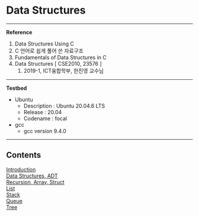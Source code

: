 # Data Structures

---

**Reference**

1. Data Structures Using C
2. C 언어로 쉽게 풀어 쓴 자료구조
3. Fundamentals of Data Structures in C
4. Data Structures [ CSE2010, 23576 ]
    1. 2019-1, ICT융합학부, 한진영 교수님

---

**Testbed**

- Ubuntu
    - Description : Ubuntu 20.04.6 LTS
    - Release : 20.04
    - Codename :  focal
- gcc
    - gcc version 9.4.0

---

## Contents
[Introduction](./note/DS00_Introduction.md) <br>
[Data Structures, ADT](./note/DS01_Data_Structures_ADT.md) <br>
[Recursion, Array, Struct](./note/DS02_Recursion_Array_Struct.md) <br>
[List](./note/DS03_List.md) <br>
[Stack](./note/DS04_Stack.md) <br>
[Queue](./note/DS05_Queue.md) <br>
[Tree](./note/DS06_Tree.md) <br>
